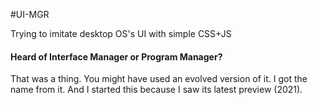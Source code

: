 #UI-MGR

Trying to imitate desktop OS's UI with simple CSS+JS

#### Heard of **Interface Manager** or **Program Manager**? 

That was a thing. You might have used an evolved version of it. I got the name from it. And I started this because I saw its latest preview (2021).